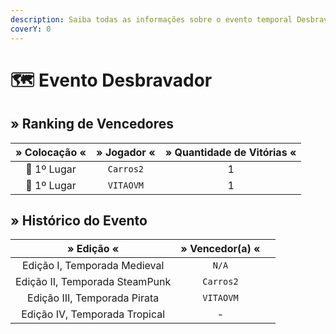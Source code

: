 ```yaml
---
description: Saiba todas as informações sobre o evento temporal Desbravador!
coverY: 0
---
```


# 🗺 Evento Desbravador

## » Ranking de Vencedores

| » Colocação « | » Jogador « | » Quantidade de Vitórias « |
| :-----------: | :---------: | :------------------------: |
|  🥇 1º Lugar  |  `Carros2`  |              1             |
|  🥇 1º Lugar  |  `VITAOVM`  |              1             |

## » Histórico do Evento

|           » Edição «           | » Vencedor(a) « |   |
| :----------------------------: | :-------------: | - |
|  Edição I, Temporada Medieval  |      `N/A`      |   |
| Edição II, Temporada SteamPunk |    `Carros2`    |   |
|  Edição III, Temporada Pirata  |    `VITAOVM`    |   |
|  Edição IV, Temporada Tropical |        -        |   |
